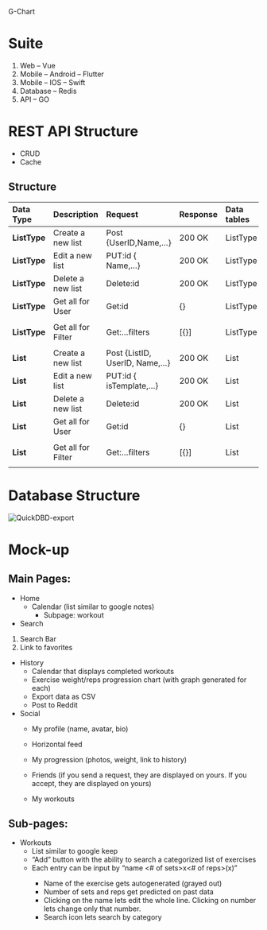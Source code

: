 G-Chart           
                                                                                                                                                                                                        
                                                                                                                      
#
# Suite
1. Web – Vue 
1. Mobile – Android – Flutter  
1. Mobile – IOS – Swift  
1. Database – Redis  
1. API – GO 
# REST API Structure
- CRUD 
- Cache
## Structure	

|**Data Type**|**Description**|**Request**|**Response**|**Data tables**|**Other Info**|
| :- | :- | :- | :- | :- | :- |
|**ListType**|Create a new list|Post {UserID,Name,…}|200 OK|ListType||
|**ListType**|Edit a new list|PUT:id { Name,…}|200 OK|ListType||
|**ListType**|Delete a new list|Delete:id|200 OK|ListType||
|**ListType**|Get all for User|Get:id|{}|ListType||
|**ListType**|Get all for Filter|<p>Get:…filters</p><p></p>|[{}]|ListType||
|**List**|Create a new list|Post {ListID, UserID, Name,…}|200 OK|List||
|**List**|Edit a new list|PUT:id { isTemplate,…}|200 OK|List||
|**List**|Delete a new list|Delete:id|200 OK|List||
|**List**|Get all for User|Get:id|{}|List||
|**List**|Get all for Filter|<p>Get:…filters</p><p></p>|[{}]|List||

# Database Structure

![QuickDBD-export](https://user-images.githubusercontent.com/49421043/199138536-e554cfaf-6381-4d02-9ac3-22f705bda02f.svg)

# Mock-up 
## Main Pages: 
- Home
  - Calendar (list similar to google notes) 
    - Subpage: workout
- Search
1. Search Bar
1. Link to favorites
- History
  - Calendar that displays completed workouts
  - Exercise weight/reps progression chart (with graph generated for each)
  - Export data as CSV
  - Post to Reddit
- Social
  - My profile (name, avatar, bio)
  - Horizontal feed 
  - My progression (photos, weight, link to history)
  - Friends (if you send a request, they are displayed on yours. If you accept, they are displayed on yours)

  - My workouts
## Sub-pages:
- Workouts 
  - List similar to google keep
  - “Add” button with the ability to search a categorized list of exercises
  - Each entry can be input by “name <# of sets>x<# of reps>(x<weight>)”
    - Name of the exercise gets autogenerated (grayed out)
    - Number of sets and reps get predicted on past data
    - Clicking on the name lets edit the whole line. Clicking on number lets change only that number.
    - Search icon lets search by category






